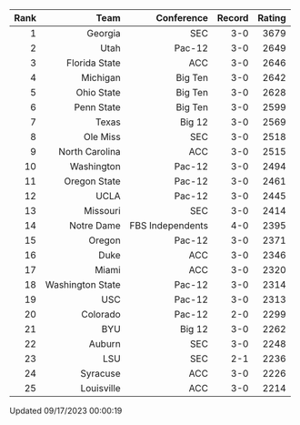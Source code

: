 | Rank  | Team                 | Conference           | Record   | Rating |
| ---:  | ---:                 | ---:                 | ---:     | ---:   |
| 1     | Georgia              | SEC                  | 3-0      | 3679   |
| 2     | Utah                 | Pac-12               | 3-0      | 2649   |
| 3     | Florida State        | ACC                  | 3-0      | 2646   |
| 4     | Michigan             | Big Ten              | 3-0      | 2642   |
| 5     | Ohio State           | Big Ten              | 3-0      | 2628   |
| 6     | Penn State           | Big Ten              | 3-0      | 2599   |
| 7     | Texas                | Big 12               | 3-0      | 2569   |
| 8     | Ole Miss             | SEC                  | 3-0      | 2518   |
| 9     | North Carolina       | ACC                  | 3-0      | 2515   |
| 10    | Washington           | Pac-12               | 3-0      | 2494   |
| 11    | Oregon State         | Pac-12               | 3-0      | 2461   |
| 12    | UCLA                 | Pac-12               | 3-0      | 2445   |
| 13    | Missouri             | SEC                  | 3-0      | 2414   |
| 14    | Notre Dame           | FBS Independents     | 4-0      | 2395   |
| 15    | Oregon               | Pac-12               | 3-0      | 2371   |
| 16    | Duke                 | ACC                  | 3-0      | 2346   |
| 17    | Miami                | ACC                  | 3-0      | 2320   |
| 18    | Washington State     | Pac-12               | 3-0      | 2314   |
| 19    | USC                  | Pac-12               | 3-0      | 2313   |
| 20    | Colorado             | Pac-12               | 2-0      | 2299   |
| 21    | BYU                  | Big 12               | 3-0      | 2262   |
| 22    | Auburn               | SEC                  | 3-0      | 2248   |
| 23    | LSU                  | SEC                  | 2-1      | 2236   |
| 24    | Syracuse             | ACC                  | 3-0      | 2226   |
| 25    | Louisville           | ACC                  | 3-0      | 2214   |

Updated 09/17/2023 00:00:19
